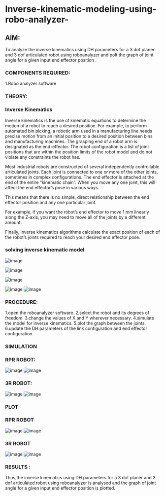 # Inverse-kinematic-modeling-using-robo-analyzer-

 
## AIM: 
To analyze the inverse kinematics using DH parameters for a 3 dof planer and 3 dof articulated robot using roboanalyzer and polt the graph of joint angle for a given  input end effector position .


### COMPONENTS REQUIRED:
1.Robo analyzer software  


### THEORY: 
  
### Inverse Kinematics
 

Inverse kinematics is the use of kinematic equations to determine the motion of a robot to reach a desired position. For example, to perform automated bin picking, a robotic arm used in a manufacturing line needs precise motion from an initial position to a desired position between bins and manufacturing machines. The grasping end of a robot arm is designated as the end-effector. The robot configuration is a list of joint positions that are within the position limits of the robot model and do not violate any constraints the robot has.

 Most industrial robots are constructed of several independently controllable articulated joints. Each joint is connected to one or more of the other joints, sometimes in complex configurations. The end effector is attached at the end of the entire “kinematic chain”. When you move any one joint, this will affect the end effector’s pose in various ways.

This means that there is no simple, direct relationship between the end effector position and any one particular joint.

For example, if you want the robot’s end effector to move 1 mm linearly along the Z-axis, you may need to move all of the joints by a different amount.

Finally, inverse kinematics algorithms calculate the exact position of each of the robot’s joints required to reach your desired end effector pose.

### solving inverse kinematic model 
![image](https://user-images.githubusercontent.com/36288975/170622829-3fe97ef7-8ef1-44af-afae-b0954871aa0c.png)


![image](https://user-images.githubusercontent.com/36288975/170622902-f48fd9c7-f2ec-4fd5-904b-ea51be8298c3.png)

![image](https://user-images.githubusercontent.com/36288975/170622934-a3fd7f77-7eb2-4408-b66d-d6e3adbd1f99.png)

![image](https://user-images.githubusercontent.com/36288975/170622982-9c4d8b23-1563-4e17-9616-87bcc4f4501d.png)
![image](https://user-images.githubusercontent.com/36288975/170623020-f27efc12-bb58-4f62-840d-af544ac6689e.png)

### PROCEDURE:
1.open the roboanalyzer software.
2.select the robot and its degrees of freedom.
3.change the values of X and Y wherever necessary.
4.simulate the model for inverse kinematics.
5.plot the graph between the joints.
6.update the DH parameters of the link configuration and end effector configuration.








### SIMULATION 
 ### RPR ROBOT:
 ![image](https://user-images.githubusercontent.com/119102676/204098401-4ee569e6-938f-478f-977d-5628e1ea1d99.png)
![image](https://user-images.githubusercontent.com/119102676/204098412-2fcea7b1-00cf-4d8b-9dcd-486e65a1400a.png)
### 3R ROBOT:
![image](https://user-images.githubusercontent.com/119102676/204098440-79dc8a7c-df16-4fb6-a2bc-daf185e1c804.png)
![image](https://user-images.githubusercontent.com/119102676/204098447-a1399f88-457a-4400-bc1b-4a56c9d6d140.png)

 
 
 
 
 
 
 ### PLOT 
 ### RPR ROBOT
 ![image](https://user-images.githubusercontent.com/119102676/204098459-e34bea27-71d7-4e7d-881c-d3147678b3c6.png)
![image](https://user-images.githubusercontent.com/119102676/204098469-ffc257ae-51fa-4c48-85e0-7a4fed22032b.png)
### 3R ROBOT
![image](https://user-images.githubusercontent.com/119102676/204098482-5a9d2259-c756-4c58-bc2b-7dcffe680977.png)
![image](https://user-images.githubusercontent.com/119102676/204098487-164563b0-2a04-435b-be88-b5fb8d42a40a.png)

 
 
 
 
 
 
 
 
 
 
 
 

 
 














### RESULTS :  
Thus,the inverse kinematics using DH parameters for a 3 dof planer and 3 dof articulated robot using roboanalyzer is analysed and the graph of joint angle for a given input end effector position is plotted.
